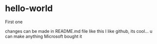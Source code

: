 # hello-world
First one

changes can be made in README.md file like this
I like github, its cool...
u can make anything
Microsoft bought it
